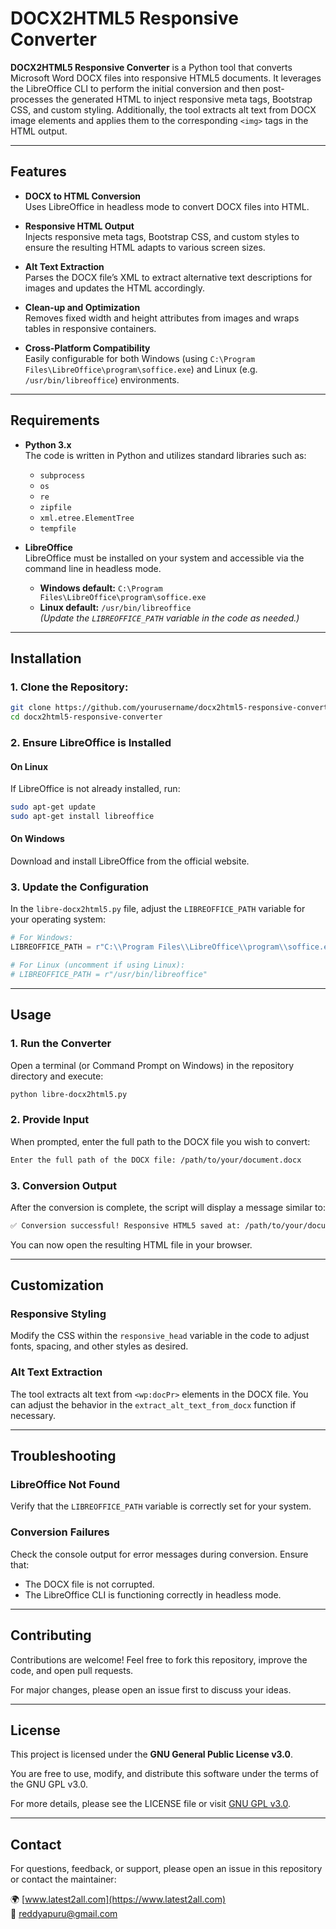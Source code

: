 # DOCX2HTML5 Responsive Converter

**DOCX2HTML5 Responsive Converter** is a Python tool that converts Microsoft Word DOCX files into responsive HTML5 documents. It leverages the LibreOffice CLI to perform the initial conversion and then post-processes the generated HTML to inject responsive meta tags, Bootstrap CSS, and custom styling. Additionally, the tool extracts alt text from DOCX image elements and applies them to the corresponding `<img>` tags in the HTML output.

---

## Features

- **DOCX to HTML Conversion**  
  Uses LibreOffice in headless mode to convert DOCX files into HTML.

- **Responsive HTML Output**  
  Injects responsive meta tags, Bootstrap CSS, and custom styles to ensure the resulting HTML adapts to various screen sizes.

- **Alt Text Extraction**  
  Parses the DOCX file’s XML to extract alternative text descriptions for images and updates the HTML accordingly.

- **Clean-up and Optimization**  
  Removes fixed width and height attributes from images and wraps tables in responsive containers.

- **Cross-Platform Compatibility**  
  Easily configurable for both Windows (using `C:\Program Files\LibreOffice\program\soffice.exe`) and Linux (e.g. `/usr/bin/libreoffice`) environments.

---

## Requirements

- **Python 3.x**  
  The code is written in Python and utilizes standard libraries such as:
  - `subprocess`
  - `os`
  - `re`
  - `zipfile`
  - `xml.etree.ElementTree`
  - `tempfile`

- **LibreOffice**  
  LibreOffice must be installed on your system and accessible via the command line in headless mode.
  - **Windows default:** `C:\Program Files\LibreOffice\program\soffice.exe`
  - **Linux default:** `/usr/bin/libreoffice`  
    *(Update the `LIBREOFFICE_PATH` variable in the code as needed.)*

---

## Installation

### 1. Clone the Repository:

```bash
git clone https://github.com/yourusername/docx2html5-responsive-converter.git
cd docx2html5-responsive-converter
```

### 2. Ensure LibreOffice is Installed

#### On Linux
If LibreOffice is not already installed, run:

```bash
sudo apt-get update
sudo apt-get install libreoffice
```

#### On Windows
Download and install LibreOffice from the official website.

### 3. Update the Configuration
In the `libre-docx2html5.py` file, adjust the `LIBREOFFICE_PATH` variable for your operating system:

```python
# For Windows:
LIBREOFFICE_PATH = r"C:\\Program Files\\LibreOffice\\program\\soffice.exe"

# For Linux (uncomment if using Linux):
# LIBREOFFICE_PATH = r"/usr/bin/libreoffice"
```

---

## Usage

### 1. Run the Converter
Open a terminal (or Command Prompt on Windows) in the repository directory and execute:

```bash
python libre-docx2html5.py
```

### 2. Provide Input
When prompted, enter the full path to the DOCX file you wish to convert:

```bash
Enter the full path of the DOCX file: /path/to/your/document.docx
```

### 3. Conversion Output
After the conversion is complete, the script will display a message similar to:

```bash
✅ Conversion successful! Responsive HTML5 saved at: /path/to/your/document_responsive.html
```

You can now open the resulting HTML file in your browser.

---

## Customization

### Responsive Styling
Modify the CSS within the `responsive_head` variable in the code to adjust fonts, spacing, and other styles as desired.

### Alt Text Extraction
The tool extracts alt text from `<wp:docPr>` elements in the DOCX file. You can adjust the behavior in the `extract_alt_text_from_docx` function if necessary.

---

## Troubleshooting

### LibreOffice Not Found
Verify that the `LIBREOFFICE_PATH` variable is correctly set for your system.

### Conversion Failures
Check the console output for error messages during conversion. Ensure that:

- The DOCX file is not corrupted.
- The LibreOffice CLI is functioning correctly in headless mode.

---

## Contributing

Contributions are welcome! Feel free to fork this repository, improve the code, and open pull requests.

For major changes, please open an issue first to discuss your ideas.

---

## License

This project is licensed under the **GNU General Public License v3.0**.

You are free to use, modify, and distribute this software under the terms of the GNU GPL v3.0.

For more details, please see the LICENSE file or visit [GNU GPL v3.0](https://www.gnu.org/licenses/gpl-3.0.html).

---

## Contact

For questions, feedback, or support, please open an issue in this repository or contact the maintainer:

🌍 [www.latest2all.com](https://www.latest2all.com)  
📧 reddyapuru@gmail.com

